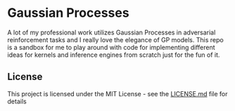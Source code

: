 # Gaussian Processes

A lot of my professional work utilizes Gaussian Processes in adversarial reinforcement tasks and I really love the elegance of GP models. This repo is a sandbox for me to play around with code for implementing different ideas for kernels and inference engines from scratch just for the fun of it.

## License

This project is licensed under the MIT License - see the [LICENSE.md](LICENSE.md) file for details
